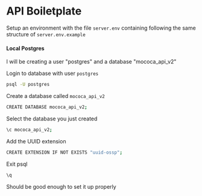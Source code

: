 # API Boiletplate

Setup an environment with the file `server.env` containing following the same structure of `server.env.example`

#### Local Postgres

I will be creating a user "postgres" and a database "mococa_api_v2"

Login to database with user `postgres`

```bash
psql -U postgres
```

Create a database called `mococa_api_v2`

```bash
CREATE DATABASE mococa_api_v2;
```

Select the database you just created

```bash
\c mococa_api_v2;
```

Add the UUID extension

```bash
CREATE EXTENSION IF NOT EXISTS "uuid-ossp";
```

Exit psql

```bash
\q
```

Should be good enough to set it up properly
